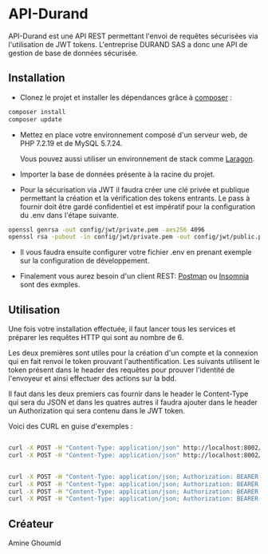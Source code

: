 # API-Durand
API-Durand est une API REST permettant l'envoi de requêtes sécurisées via l'utilisation de JWT tokens. L'entreprise DURAND SAS a donc une API de gestion de base de données sécurisée.

## Installation

- Clonez le projet et installer les dépendances grâce à [composer](https://getcomposer.org/) :

```bash
composer install
composer update
```

- Mettez en place votre environnement composé d'un serveur web, de PHP 7.2.19 et de MySQL 5.7.24.

  Vous pouvez aussi utiliser un environnement de stack comme [Laragon](https://laragon.org/).
  
- Importer la base de données présente à la racine du projet.

- Pour la sécurisation via JWT il faudra créer une clé privée et publique permettant la création et la 
  vérification des tokens entrants. Le pass à fournir doit être gardé confidentiel et est impératif pour la configuration du .env dans l'étape suivante.
```bash
openssl genrsa -out config/jwt/private.pem -aes256 4096
openssl rsa -pubout -in config/jwt/private.pem -out config/jwt/public.pem
```

- Il vous faudra ensuite configurer votre fichier .env en prenant exemple sur la configuration de développement.

- Finalement vous aurez besoin d'un client REST: [Postman](https://www.postman.com/) ou [Insomnia](https://insomnia.rest/) sont des exmples.




## Utilisation
Une fois votre installation effectuée, il faut lancer tous les services et préparer les requêtes HTTP qui sont au nombre de 6.

Les deux premières sont utiles pour la création d'un compte et la connexion qui en fait renvoi le token prouvant l'authentification. Les suivants utilisent le token présent dans le header des requêtes pour prouver l'identité de l'envoyeur et ainsi effectuer des actions sur la bdd.

Il faut dans les deux premiers cas fournir dans le header le Content-Type qui sera du JSON et dans les quatres autres il faudra ajouter dans le header un Authorization qui sera contenu dans le JWT token.

Voici des CURL en guise d'exemples :

```bash

curl -X POST -H "Content-Type: application/json" http://localhost:8002/api/register check -d '{"username": "myUserName", "password" : "myPassword"}'
curl -X POST -H "Content-Type: application/json" http://localhost:8002/api/login_check check -d '{"username": "myUserName", "password" : "myPassword"}'


curl -X POST -H "Content-Type: application/json; Authorization: BEARER [USERTOKEN]" http://localhost:8002/api/getUserMachines check -d '{"username": "myUserName"}'
curl -X POST -H "Content-Type: application/json; Authorization: BEARER [USERTOKEN]" http://localhost:8002/api/createMachine check -d '{"username": "myUserName", "machinename": "myMachineName", "description": "machineDescription"}'
curl -X POST -H "Content-Type: application/json; Authorization: BEARER [USERTOKEN]" http://localhost:8002/api/editMachine check -d '{"machineName": "machineName", "newMachineName": "newMachineName", "newDesscription": "newDesscription"}'
curl -X POST -H "Content-Type: application/json; Authorization: BEARER [USERTOKEN]" http://localhost:8002/api/deleteMachine check -d '{"machineName": "machineName"}'

```


## Créateur
Amine Ghoumid
